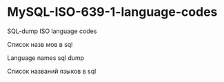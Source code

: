 MySQL-ISO-639-1-language-codes
==============================

SQL-dump ISO language codes

Список назв мов в sql

Language names sql dump

Список названий языков в sql
